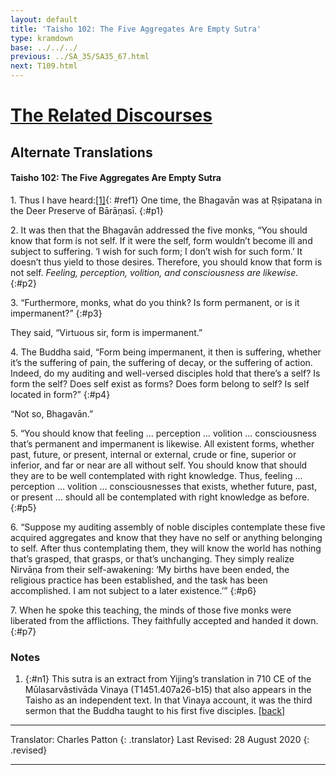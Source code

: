 ```yaml
---
layout: default
title: 'Taisho 102: The Five Aggregates Are Empty Sutra'
type: kramdown
base: ../../../
previous: ../SA_35/SA35_67.html
next: T109.html
---
```


# [The Related Discourses](../../index.html)
## Alternate Translations
#### Taisho 102: The Five Aggregates Are Empty Sutra

1\. Thus I have heard:[\[1\]](#n1){: #ref1} One time, the Bhagavān was at Ṛṣipatana in the Deer Preserve of Bārāṇasī.
{:#p1}

2\. It was then that the Bhagavān addressed the five monks, “You should know that form is not self. If it were the self, form wouldn’t become ill and subject to suffering. ‘I wish for such form; I don’t wish for such form.’ It doesn’t thus yield to those desires. Therefore, you should know that form is not self. *Feeling, perception, volition, and consciousness are likewise.*
{:#p2}

3\. “Furthermore, monks, what do you think? Is form permanent, or is it impermanent?”
{:#p3}

They said, “Virtuous sir, form is impermanent.”

4\. The Buddha said, “Form being impermanent, it then is suffering, whether it’s the suffering of pain, the suffering of decay, or the suffering of action. Indeed, do my auditing and well-versed disciples hold that there’s a self? Is form the self? Does self exist as forms? Does form belong to self? Is self located in form?”
{:#p4}

“Not so, Bhagavān.”

5\. “You should know that feeling … perception … volition … consciousness that’s permanent and impermanent is likewise. All existent forms, whether past, future, or present, internal or external, crude or fine, superior or inferior, and far or near are all without self. You should know that should they are to be well contemplated with right knowledge. Thus, feeling … perception … volition … consciousnesses that exists, whether future, past, or present … should all be contemplated with right knowledge as before.
{:#p5}

6\. “Suppose my auditing assembly of noble disciples contemplate these five acquired aggregates and know that they have no self or anything belonging to self. After thus contemplating them, they will know the world has nothing that’s grasped, that grasps, or that’s unchanging. They simply realize Nirvāṇa from their self-awakening: ‘My births have been ended, the religious practice has been established, and the task has been accomplished. I am not subject to a later existence.’”
{:#p6}

7\. When he spoke this teaching, the minds of those five monks were liberated from the afflictions. They faithfully accepted and handed it down.
{:#p7}

### Notes
1. {:#n1} This sutra is an extract from Yijing’s translation in 710 CE of the Mūlasarvâstivāda Vinaya (T1451.407a26-b15) that also appears in the Taisho as an independent text. In that Vinaya account, it was the third sermon that the Buddha taught to his first five disciples. [\[back\]](#ref1)

---

Translator: Charles Patton
{: .translator}
Last Revised: 28 August 2020
{: .revised}

---